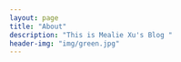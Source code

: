 ```yaml
---
layout: page
title: "About"
description: "This is Mealie Xu's Blog " 
header-img: "img/green.jpg"
---
```








